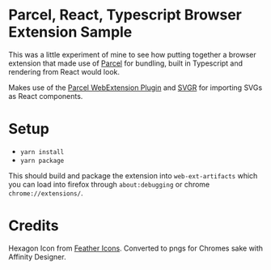 # Parcel, React, Typescript Browser Extension Sample

This was a little experiment of mine to see how putting together a browser extension that made use of
[Parcel](https://parceljs.org) for bundling, built in Typescript and rendering from React would look.

Makes use of the [Parcel WebExtension Plugin](https://github.com/kevincharm/parcel-plugin-web-extension)
and [SVGR](https://www.smooth-code.com/open-source/svgr/) for importing SVGs as React components.

# Setup

- `yarn install`
- `yarn package`

This should build and package the extension into `web-ext-artifacts` which you can load into firefox through `about:debugging` or chrome `chrome://extensions/`.

# Credits

Hexagon Icon from [Feather Icons](https://feathericons.com/). Converted to pngs for Chromes sake with Affinity Designer.
